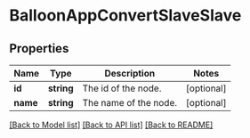 # BalloonAppConvertSlaveSlave

## Properties
Name | Type | Description | Notes
------------ | ------------- | ------------- | -------------
**id** | **string** | The id of the node. | [optional] 
**name** | **string** | The name of the node. | [optional] 

[[Back to Model list]](../README.md#documentation-for-models) [[Back to API list]](../README.md#documentation-for-api-endpoints) [[Back to README]](../README.md)


